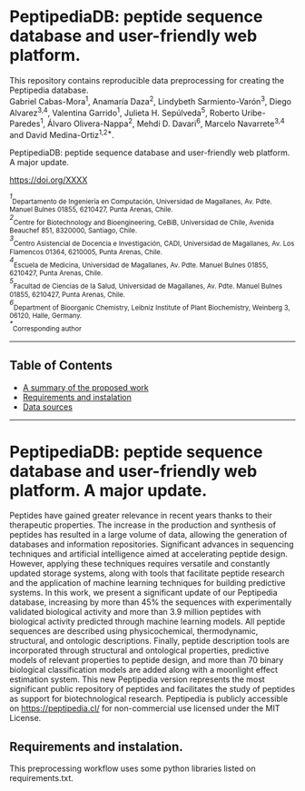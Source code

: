 # PeptipediaDB: peptide sequence database and user-friendly web platform.


This repository contains reproducible data preprocessing for creating the Peptipedia database. <br>
Gabriel Cabas-Mora<sup>1</sup>, Anamaría Daza<sup>2</sup>, Lindybeth Sarmiento-Varón<sup>3</sup>, Diego Alvarez<sup>3,4</sup>, Valentina Garrido<sup>1</sup>, Julieta H. Sepúlveda<sup>5</sup>, Roberto Uribe-Paredes<sup>1</sup>, Álvaro Olivera-Nappa<sup>2</sup>, Mehdi D. Davari<sup>6</sup>, Marcelo Navarrete<sup>3,4</sup> and David Medina-Ortiz<sup>1,2*</sup>.<br>

PeptipediaDB: peptide sequence database and user-friendly web platform. A major update. <br>

https://doi.org/XXXX<br>

<sup>*1*</sup><sub>Departamento de Ingeniería en Computación, Universidad de Magallanes, Av. Pdte. Manuel Bulnes 01855, 6210427, Punta Arenas, Chile.</sub> <br>
<sup>*2*</sup><sub>Centre for Biotechnology and Bioengineering, CeBiB, Universidad de Chile, Avenida Beauchef 851, 8320000, Santiago, Chile.</sub> <br>
<sup>*3*</sup><sub>Centro Asistencial de Docencia e Investigación, CADI, Universidad de Magallanes, Av. Los Flamencos 01364, 6210005, Punta Arenas, Chile.</sub> <br>
<sup>*4*</sup><sub>Escuela de Medicina, Universidad de Magallanes, Av. Pdte. Manuel Bulnes 01855, 6210427, Punta Arenas, Chile.</sub> <br>
<sup>*5*</sup><sub>Facultad de Ciencias de la Salud, Universidad de Magallanes, Av. Pdte. Manuel Bulnes 01855, 6210427, Punta Arenas, Chile.</sub> <br>
<sup>*6*</sup><sub>Department of Bioorganic Chemistry, Leibniz Institute of Plant Biochemistry, Weinberg 3, 06120, Halle, Germany.</sub> <br>
<sup>*\**</sup><sub>Corresponding author</sub> <br>

---
## Table of Contents
- [A summary of the proposed work](#summary)
- [Requirements and instalation](#requirements)
- [Data sources](#data)
---

<a name="summary"></a>

# PeptipediaDB: peptide sequence database and user-friendly web platform. A major update.

Peptides have gained greater relevance in recent years thanks to their therapeutic properties. The increase in the production and synthesis of peptides has resulted in a large volume of data, allowing the generation of databases and information repositories. Significant advances in sequencing techniques and artificial intelligence aimed at accelerating peptide design. However, applying these techniques requires versatile and constantly updated storage systems, along with tools that facilitate peptide research and the application of machine learning techniques for building predictive systems. In this work, we present a significant update of our Peptipedia database, increasing by more than 45% the sequences with experimentally validated biological activity and more than 3.9 million peptides with biological activity predicted through machine learning models. All peptide sequences are described using physicochemical, thermodynamic, structural, and ontologic descriptions. Finally, peptide description tools are incorporated through structural and ontological properties, predictive models of relevant properties to peptide design, and more than 70 binary biological classification models are added along with a moonlight effect estimation system. This new Peptipedia version represents the most significant public repository of peptides and facilitates the study of peptides as support for biotechnological research. Peptipedia is publicly accessible on https://peptipedia.cl/ for non-commercial use licensed under the MIT License.

<a name="requirements"></a>

## Requirements and instalation.

This preprocessing workflow uses some python libraries listed on requirements.txt.
